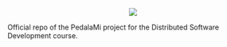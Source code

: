<p align="center">
  <img src="https://user-images.githubusercontent.com/28793450/149550888-b044a194-20c4-493a-beef-bb64afb6870e.png"></img>
</p>

Official repo of the PedalaMi project for the Distributed Software Development course.
